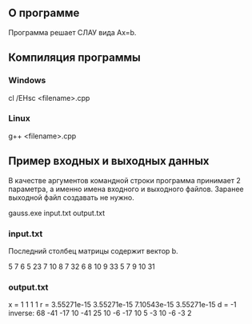 ## О программе
Программа решает СЛАУ вида Ax=b.

## Компиляция программы
### Windows
cl /EHsc \<filename\>.cpp

### Linux
g++ \<filename\>.cpp

## Пример входных и выходных данных
В качестве аргументов командной строки программа принимает 2 параметра, а именно имена входного и выходного файлов. Заранее выходной файл создавать не нужно.

gauss.exe input.txt output.txt

### input.txt
Последний столбец матрицы содержит вектор b.

5 7 6 5 23
7 10 8 7 32
6 8 10 9 33
5 7 9 10 31

### output.txt
x = 1 1 1 1 
r = 3.55271e-15 3.55271e-15 7.10543e-15 3.55271e-15 
d = -1
inverse: 
	68	-41	-17	10
	-41	25	10	-6
	-17	10	5	-3
	10	-6	-3	2
